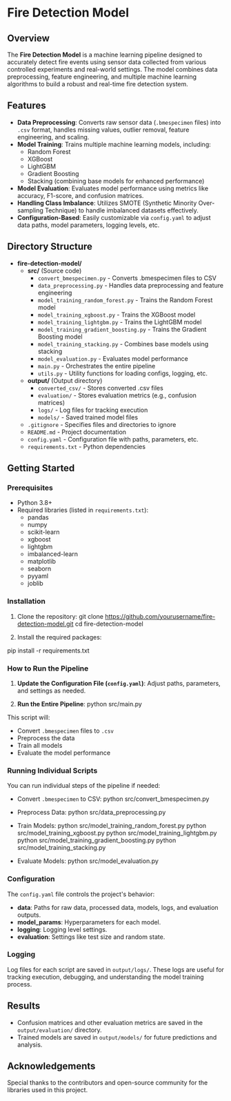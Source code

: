 # Fire Detection Model

## Overview
The **Fire Detection Model** is a machine learning pipeline designed to accurately detect fire events using sensor data collected from various controlled experiments and real-world settings. The model combines data preprocessing, feature engineering, and multiple machine learning algorithms to build a robust and real-time fire detection system.

## Features
- **Data Preprocessing**: Converts raw sensor data (`.bmespecimen` files) into `.csv` format, handles missing values, outlier removal, feature engineering, and scaling.
- **Model Training**: Trains multiple machine learning models, including:
  - Random Forest
  - XGBoost
  - LightGBM
  - Gradient Boosting
  - Stacking (combining base models for enhanced performance)
- **Model Evaluation**: Evaluates model performance using metrics like accuracy, F1-score, and confusion matrices.
- **Handling Class Imbalance**: Utilizes SMOTE (Synthetic Minority Over-sampling Technique) to handle imbalanced datasets effectively.
- **Configuration-Based**: Easily customizable via `config.yaml` to adjust data paths, model parameters, logging levels, etc.

## Directory Structure

- **fire-detection-model/**
  - **src/** (Source code)
    - `convert_bmespecimen.py` - Converts .bmespecimen files to CSV
    - `data_preprocessing.py` - Handles data preprocessing and feature engineering
    - `model_training_random_forest.py` - Trains the Random Forest model
    - `model_training_xgboost.py` - Trains the XGBoost model
    - `model_training_lightgbm.py` - Trains the LightGBM model
    - `model_training_gradient_boosting.py` - Trains the Gradient Boosting model
    - `model_training_stacking.py` - Combines base models using stacking
    - `model_evaluation.py` - Evaluates model performance
    - `main.py` - Orchestrates the entire pipeline
    - `utils.py` - Utility functions for loading configs, logging, etc.
  - **output/** (Output directory)
    - `converted_csv/` - Stores converted .csv files
    - `evaluation/` - Stores evaluation metrics (e.g., confusion matrices)
    - `logs/` - Log files for tracking execution
    - `models/` - Saved trained model files
  - `.gitignore` - Specifies files and directories to ignore
  - `README.md` - Project documentation
  - `config.yaml` - Configuration file with paths, parameters, etc.
  - `requirements.txt` - Python dependencies


## Getting Started

### Prerequisites
- Python 3.8+
- Required libraries (listed in `requirements.txt`):
  - pandas
  - numpy
  - scikit-learn
  - xgboost
  - lightgbm
  - imbalanced-learn
  - matplotlib
  - seaborn
  - pyyaml
  - joblib

### Installation
1. Clone the repository: git clone https://github.com/yourusername/fire-detection-model.git cd fire-detection-model

2. Install the required packages:

pip install -r requirements.txt

### How to Run the Pipeline
1. **Update the Configuration File (`config.yaml`)**:
Adjust paths, parameters, and settings as needed.

2. **Run the Entire Pipeline**:
python src/main.py

This script will:
- Convert `.bmespecimen` files to `.csv`
- Preprocess the data
- Train all models
- Evaluate the model performance

### Running Individual Scripts
You can run individual steps of the pipeline if needed:
- Convert `.bmespecimen` to CSV:
python src/convert_bmespecimen.py

- Preprocess Data:
python src/data_preprocessing.py

- Train Models:
python src/model_training_random_forest.py python src/model_training_xgboost.py python src/model_training_lightgbm.py python src/model_training_gradient_boosting.py python src/model_training_stacking.py

- Evaluate Models:
python src/model_evaluation.py

### Configuration
The `config.yaml` file controls the project's behavior:
- **data**: Paths for raw data, processed data, models, logs, and evaluation outputs.
- **model_params**: Hyperparameters for each model.
- **logging**: Logging level settings.
- **evaluation**: Settings like test size and random state.

### Logging
Log files for each script are saved in `output/logs/`. These logs are useful for tracking execution, debugging, and understanding the model training process.

## Results
- Confusion matrices and other evaluation metrics are saved in the `output/evaluation/` directory.
- Trained models are saved in `output/models/` for future predictions and analysis.

## Acknowledgements
Special thanks to the contributors and open-source community for the libraries used in this project.
